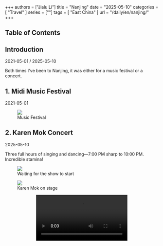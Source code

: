 +++
authors = ["Jialu Li"]
title = "Nanjing"
date = "2025-05-10"
categories = [
    "Travel"
]
series = [""]
tags = [
    "East China"
]
url = "/daily/en/nanjing/"
+++
<!DOCTYPE html>
<html lang="en">
<head>
    <meta charset="UTF-8">
    <meta name="viewport" content="width=device-width, initial-scale=1.0">
    <link rel="stylesheet" href="/assets/css/styles.css">
    <script src="/assets/js/toc.js"></script>    
</head>
<body>
    <article>
        <nav>
            <h2>Table of Contents</h2>
            <ul id="toc">
                <!-- TOC items will be dynamically generated here -->
            </ul>
        </nav>
        <section>
            <h2>Introduction</h2>
            <p>2021-05-01 / 2025-05-10</p>
            <p>Both times I've been to Nanjing, it was either for a music festival or a concert.</p>
        </section>
        <section>
            <h2>1. Midi Music Festival</h2>
            <p>2021-05-01 <i class="fas fa-sun"></i></p>
            <div class="container">
                <div class="image">
                    <figure>
                        <a data-fancybox="gallery" href="/images/daily-travel/nanjing1.jpg">
                            <img src="/images/daily-travel/nanjing1.jpg" loading="lazy">
                        </a>
                        <figcaption>Music Festival</figcaption>
                    </figure>
                </div>
            </div>
        </section>
        <section>
            <h2>2. Karen Mok Concert</h2>
            <p>2025-05-10 <i class="fas fa-cloud"></i></p>
            <p>Three full hours of singing and dancing—7:00 PM sharp to 10:00 PM. Incredible stamina!</p>
            <div class="container">
                <div class="image">
                    <figure>
                        <a data-fancybox="gallery" href="/images/daily-travel/nanjing2.jpg">
                            <img src="/images/daily-travel/nanjing2.jpg" loading="lazy">
                        </a>
                        <figcaption>Waiting for the show to start</figcaption>
                    </figure>
                </div>
            </div>
            <div class="container">
                <div class="image">
                    <figure>
                        <a data-fancybox="gallery" href="/images/daily-travel/nanjing3.jpg">
                            <img src="/images/daily-travel/nanjing3.jpg" loading="lazy">
                        </a>
                        <figcaption>Karen Mok on stage</figcaption>
                    </figure>
                </div>
            </div>
            <div class="container" style="display: flex; justify-content: center;">
                <video controls style="max-width:100%; height:auto;">
                    <source src="https://github.com/heirenlop/heirenlop.github.io/releases/download/V1.0/nanjing1.mp4" type="video/mp4">
                    Your browser does not support HTML5 video playback.
                </video>
            </div>
        </section>
    </article>
</body>
</html>
